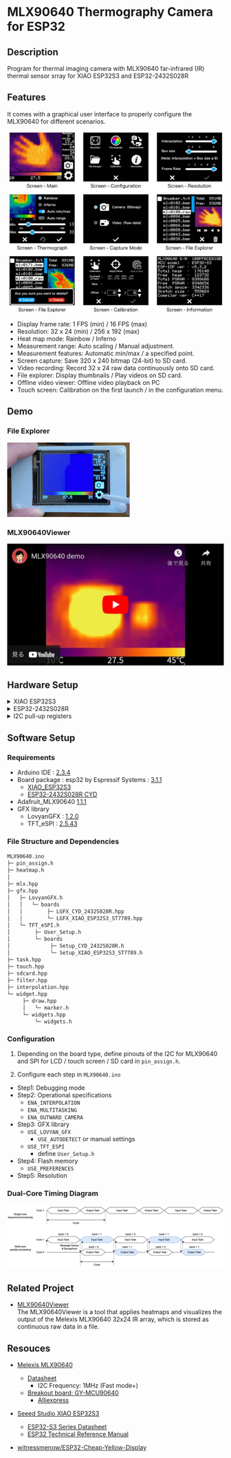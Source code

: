 # MLX90640 Thermography Camera for ESP32

## Description

Program for thermal imaging camera with MLX90640 far-infrared (IR) thermal sensor srray for XIAO ESP32S3 and ESP32-2432S028R

## Features

It comes with a graphical user interface to properly configure the MLX90640 for different scenarios.

![Configuration Menu](images/MLX90640-menu.jpg)

- Display frame rate: 1 FPS (min) / 16 FPS (max)
- Resolution: 32 x 24 (min) / 256 x 192 (max)
- Heat map mode: Rainbow / Inferno
- Measurement range: Auto scaling / Manual adjustment.
- Measurement features: Automatic min/max / a specified point.
- Screen capture: Save 320 x 240 bitmap (24-bit) to SD card.
- Video recording: Record 32 x 24 raw data continuously onto SD card.
- File explorer: Display thumbnails / Play videos on SD card.
- Offline video viewer: Offline video playback on PC
- Touch screen: Calibration on the first launch / in the configuration menu.

## Demo

### File Explorer
[![File Explorer](images/Demo-FileExplorer.gif)](https://youtu.be/9El-2NYCDNU)

### MLX90640Viewer
[![MLX90640Viewer](images/Demo-MLX90640Viewer.jpg)](https://youtu.be/FFbE1BNb92w)

## Hardware Setup

<details>
<summary>XIAO ESP32S3</summary>

### Block Diagram
![Block Diagram](images/XIAO-BlockDiagram.jpg)

### Wiring
![Wiring](images/XIAO-MLX90640.jpg)
</details>

<details>
<summary>ESP32-2432S028R</summary>

### Connecting MLX90640 to I2C
![Connecting MLX90640 to I2C with ESP32-2432S028R-MLX90640](images/CYD-CN1.jpg)

### Li-Po Battery
![Schematics](images/CYD-P5.jpg)
![Li-Po and Booster](images/CYD-LiPo.jpg)
</details>

<details>
<summary>I2C pull-up registers</summary>

![with and without pull-up registers](images/MLX90640-SCL.jpg)
</details>

## Software Setup

### Requirements

- Arduino IDE : [2.3.4][1]
- Board package : esp32 by Espressif Systems : [3.1.1][2]
    - [XIAO_ESP32S3][21]
    - [ESP32-2432S028R CYD][22]
- Adafruit_MLX90640 [1.1.1][3]
- GFX library
  - LovyanGFX : [1.2.0][4]
  - TFT_eSPI : [2.5.43][5]

### File Structure and Dependencies

```
MLX90640.ino
├─ pin_assign.h
├─ heatmap.h
│
├─ mlx.hpp
├─ gfx.hpp
│   ├─ LovyanGFX.h
│   │   └─ boards
│   │        ├─ LGFX_CYD_2432S028R.hpp
│   │        └─ LGFX_XIAO_ESP32S3_ST7789.hpp
│   └─ TFT_eSPI.h
│        ├─ User_Setup.h
│        └─ boards
│             ├─ Setup_CYD_2432S028R.h
│             └─ Setup_XIAO_ESP32S3_ST7789.h
├─ task.hpp
├─ touch.hpp
├─ sdcard.hpp
├─ filter.hpp
├─ interpolation.hpp
└─ widget.hpp
     ├─ draw.hpp
     │   └─ marker.h
     └─ widgets.hpp
         └─ widgets.h
```

### Configuration

1. Depending on the board type, define pinouts of the I2C for MLX90640 and SPI for LCD / touch screen / SD card in `pin_assign.h`.

2. Configure each step in `MLX90640.ino`
  - Step1: Debugging mode
  - Step2: Operational specifications
    - `ENA_INTERPOLATION`
    - `ENA_MULTITASKING`
    - `ENA_OUTWARD_CAMERA`
  - Step3: GFX library
    - `USE_LOVYAN_GFX`
        - `USE_AUTODETECT` or manual settings
    - `USE_TFT_ESPI`
        - define `User_Setup.h`
  - Step4: Flash memory
    - `USE_PREFERENCES`
  - Step5: Resolution

### Dual-Core Timing Diagram
![Timing Diagram](images/TimingDiagram.png)

## Related Project
- [MLX90640Viewer](https://github.com/embedded-kiddie/MLX90640Viewer)  
    The MLX90640Viewer is a tool that applies heatmaps and visualizes the output of the Melexis MLX90640 32x24 IR array, which is stored as continuous raw data in a file.

## Resouces

- [Melexis MLX90640][6]
  - [Datasheet][7]
    - I2C Frequency: 1MHz (Fast mode+)
  - [Breakout board: GY-MCU90640][8]
    - [Alliexpress][9]

- [Seeed Studio XIAO ESP32S3][10]
  - [ESP32-S3 Series Datasheet][11]
  - [ESP32 Technical Reference Manual][12]

- [witnessmenow/ESP32-Cheap-Yellow-Display][20]


[1]: https://www.arduino.cc/en/software "Software｜Arduino"

[2]: https://github.com/espressif/arduino-esp32/releases/tag/3.1.1 "Release Arduino Release v3.1.1 based on ESP-IDF v5.3.2 · espressif/arduino-esp32"

[3]: https://github.com/adafruit/Adafruit_MLX90640 "adafruit/Adafruit_MLX90640: MLX90640 library functions"

[4]: https://github.com/lovyan03/LovyanGFX/releases/tag/1.2.0 "Release 1.2.0 · lovyan03/LovyanGFX"

[5]: https://github.com/Bodmer/TFT_eSPI/releases/tag/V2.5.43 "Release Bug fixes · Bodmer/TFT_eSPI"

[6]: https://www.melexis.com/en/product/MLX90640/Far-Infrared-Thermal-Sensor-Array "Far Infrared Thermal Sensor Array (32x24 RES) I Melexis"

[7]: https://www.melexis.com/en/documents/documentation/datasheets/datasheet-mlx90640 "Datasheet for MLX90640 I Melexis"

[8]: https://github.com/vvkuryshev/GY-MCU90640-RPI-Python/blob/master/GY_MCU9064%20user%20manual%20v1.pdf "vvkuryshev/GY-MCU90640-RPI-Python: The script to connect the thermal image module GY-MCU90640 to Raspberry Pi."

[9]: https://www.aliexpress.com/item/1005006674751991.html

[10]: https://wiki.seeedstudio.com/xiao_esp32s3_getting_started/ "Getting Started with Seeed Studio XIAO ESP32S3 (Sense) - Seeed Studio Wiki"

[11]: https://www.espressif.com/sites/default/files/documentation/esp32-s3_datasheet_en.pdf

[12]: https://www.espressif.com/sites/default/files/documentation/esp32_technical_reference_manual_en.pdf

[20]: https://github.com/witnessmenow/ESP32-Cheap-Yellow-Display "witnessmenow/ESP32-Cheap-Yellow-Display: Building a community around a cheap ESP32 Display with a touch screen"

[21]: https://github.com/espressif/arduino-esp32/tree/master/variants/XIAO_ESP32S3 "arduino-esp32/variants/XIAO_ESP32S3 at master · espressif/arduino-esp32"

[22]: https://github.com/espressif/arduino-esp32/tree/master/variants/jczn_2432s028r "arduino-esp32/variants/jczn_2432s028r at master · espressif/arduino-esp32"
